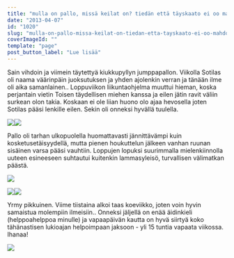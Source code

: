 ```yaml
---
title: "mulla on pallo, missä keilat on? tiedän että täyskaato ei oo mahdoton."
date: "2013-04-07"
id: "1020"
slug: "mulla-on-pallo-missa-keilat-on-tiedan-etta-tayskaato-ei-oo-mahdoton"
coverImageId: ""
template: "page"
post_button_label: "Lue lisää"
---
```


  

Sain vihdoin ja viimein täytettyä kiukkupyllyn jumppapallon. Viikolla Sotilas oli naama väärinpäin juoksutuksen ja yhden ajolenkin verran ja tänään ilme oli aika samanlainen.. Loppuviikon liikuntaohjelma muuttui hieman, koska perjantain vietin Toisen täydellisen miehen kanssa ja eilen jätin ravit väliin surkean olon takia. Koskaan ei ole liian huono olo ajaa hevosella joten Sotilas pääsi lenkille eilen. Sekin oli onneksi hyvällä tuulella.

  

[![](/images/2013.4.7_4.JPG)](http://4.bp.blogspot.com/-7PdMI5lHxV8/UWFlugyRMuI/AAAAAAAAFls/NfW4h7blYhk/s1600/2013.4.7_4.JPG)[![](/images/2013.4.7_6.JPG)](http://3.bp.blogspot.com/-3S7mJhNLgPk/UWFluVtHbhI/AAAAAAAAFl0/Mg66vN5u6tQ/s1600/2013.4.7_6.JPG)

  

Pallo oli tarhan ulkopuolella huomattavasti jännittävämpi kuin kosketusetäisyydellä, mutta pienen houkuttelun jälkeen vanhan ruunan sisäinen varsa pääsi vauhtiin. Loppujen lopuksi suurimmalla mielenkiinnolla uuteen esineeseen suhtautui kuitenkin lammasyleisö, turvallisen välimatkan päästä.

  

[![](/images/2013.4.7_3.JPG)](http://2.bp.blogspot.com/-2trm5B01Yu4/UWFluPE4d_I/AAAAAAAAFlo/LZGTVqv5POU/s1600/2013.4.7_3.JPG)

  

[![](/images/2013.4.7_7.JPG)](http://1.bp.blogspot.com/-qaCkOfSIFVw/UWFlvK2Fv2I/AAAAAAAAFmA/sgJotQ3gcQM/s1600/2013.4.7_7.JPG)[![](/images/2013.4.7_8.JPG)](http://2.bp.blogspot.com/-x-3GnOAUzy8/UWFlvk_vvyI/AAAAAAAAFmI/o_NIr73amlc/s1600/2013.4.7_8.JPG)

  

Yrmy pikkuinen. Viime tiistaina alkoi taas koeviikko, joten voin hyvin samaistua molempiin ilmeisiin.. Onneksi jäljellä on enää äidinkieli (helppoahelppoa minulle) ja vapaapäivän kautta on hyvä siirtyä koko tähänastisen lukioajan helpoimpaan jaksoon - yli 15 tuntia vapaata viikossa. Ihanaa!

  

[![](/images/ak.png)](http://2.bp.blogspot.com/-AI6kRRZcclk/UWGTWaoNgLI/AAAAAAAAFmU/xsWTt_obYrE/s1600/ak.png)
